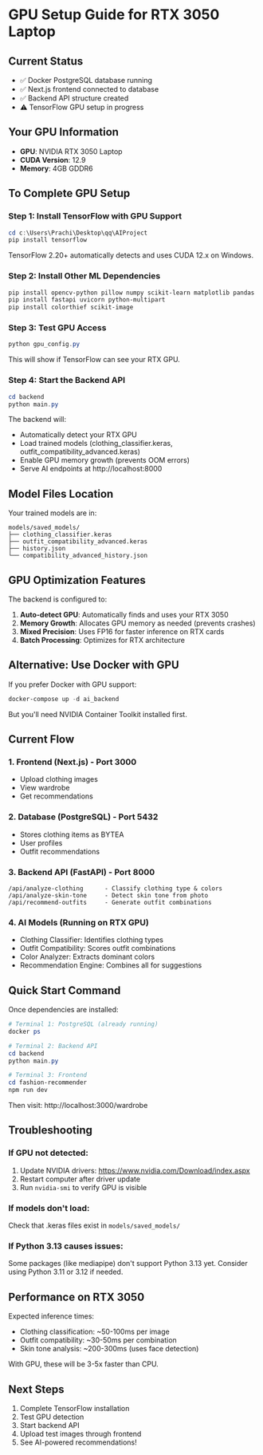 # GPU Setup Guide for RTX 3050 Laptop

## Current Status
- ✅ Docker PostgreSQL database running
- ✅ Next.js frontend connected to database  
- ✅ Backend API structure created
- ⚠️  TensorFlow GPU setup in progress

## Your GPU Information
- **GPU**: NVIDIA RTX 3050 Laptop
- **CUDA Version**: 12.9
- **Memory**: 4GB GDDR6

## To Complete GPU Setup

### Step 1: Install TensorFlow with GPU Support
```powershell
cd c:\Users\Prachi\Desktop\qq\AIProject
pip install tensorflow
```

TensorFlow 2.20+ automatically detects and uses CUDA 12.x on Windows.

### Step 2: Install Other ML Dependencies
```powershell
pip install opencv-python pillow numpy scikit-learn matplotlib pandas
pip install fastapi uvicorn python-multipart
pip install colorthief scikit-image
```

### Step 3: Test GPU Access
```powershell
python gpu_config.py
```

This will show if TensorFlow can see your RTX GPU.

### Step 4: Start the Backend API
```powershell
cd backend
python main.py
```

The backend will:
- Automatically detect your RTX GPU
- Load trained models (clothing_classifier.keras, outfit_compatibility_advanced.keras)
- Enable GPU memory growth (prevents OOM errors)
- Serve AI endpoints at http://localhost:8000

## Model Files Location
Your trained models are in:
```
models/saved_models/
├── clothing_classifier.keras
├── outfit_compatibility_advanced.keras
├── history.json
└── compatibility_advanced_history.json
```

## GPU Optimization Features

The backend is configured to:

1. **Auto-detect GPU**: Automatically finds and uses your RTX 3050
2. **Memory Growth**: Allocates GPU memory as needed (prevents crashes)
3. **Mixed Precision**: Uses FP16 for faster inference on RTX cards
4. **Batch Processing**: Optimizes for RTX architecture

## Alternative: Use Docker with GPU

If you prefer Docker with GPU support:

```powershell
docker-compose up -d ai_backend
```

But you'll need NVIDIA Container Toolkit installed first.

## Current Flow

### 1. Frontend (Next.js) - Port 3000
- Upload clothing images
- View wardrobe
- Get recommendations

### 2. Database (PostgreSQL) - Port 5432
- Stores clothing items as BYTEA
- User profiles
- Outfit recommendations

### 3. Backend API (FastAPI) - Port 8000
```
/api/analyze-clothing      - Classify clothing type & colors
/api/analyze-skin-tone     - Detect skin tone from photo  
/api/recommend-outfits     - Generate outfit combinations
```

### 4. AI Models (Running on RTX GPU)
- Clothing Classifier: Identifies clothing types
- Outfit Compatibility: Scores outfit combinations
- Color Analyzer: Extracts dominant colors
- Recommendation Engine: Combines all for suggestions

## Quick Start Command

Once dependencies are installed:

```powershell
# Terminal 1: PostgreSQL (already running)
docker ps

# Terminal 2: Backend API
cd backend
python main.py

# Terminal 3: Frontend
cd fashion-recommender
npm run dev
```

Then visit: http://localhost:3000/wardrobe

## Troubleshooting

### If GPU not detected:
1. Update NVIDIA drivers: https://www.nvidia.com/Download/index.aspx
2. Restart computer after driver update
3. Run `nvidia-smi` to verify GPU is visible

### If models don't load:
Check that .keras files exist in `models/saved_models/`

### If Python 3.13 causes issues:
Some packages (like mediapipe) don't support Python 3.13 yet.
Consider using Python 3.11 or 3.12 if needed.

## Performance on RTX 3050

Expected inference times:
- Clothing classification: ~50-100ms per image
- Outfit compatibility: ~30-50ms per combination
- Skin tone analysis: ~200-300ms (uses face detection)

With GPU, these will be 3-5x faster than CPU.

## Next Steps

1. Complete TensorFlow installation
2. Test GPU detection
3. Start backend API
4. Upload test images through frontend
5. See AI-powered recommendations!
